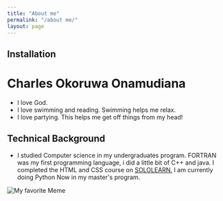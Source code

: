 ```yaml
---
title: "About me"
permalink: "/about me/"
layout: page
---
```


## Installation

# Charles Okoruwa Onamudiana
* I love God.
* I love swimming and reading. Swimming helps me relax.
* I love partying. This helps me get off things from my head!
## Technical Background
- I studied Computer science in my undergraduates program. FORTRAN was my first programming language, i did a little bit of C++ and java. I completed the HTML and CSS course on [SOLOLEARN.](sololearn.com) I am currently doing Python Now in my master's program.

![My favorite Meme](https://images7.memedroid.com/images/UPLOADED729/5ced9b82177ca.jpeg)
